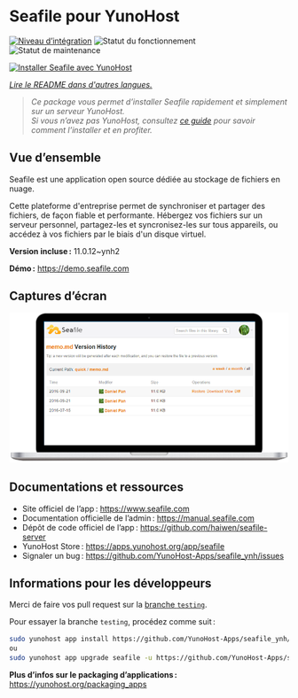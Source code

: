 <!--
Nota bene : ce README est automatiquement généré par <https://github.com/YunoHost/apps/tree/master/tools/readme_generator>
Il NE doit PAS être modifié à la main.
-->

# Seafile pour YunoHost

[![Niveau d’intégration](https://dash.yunohost.org/integration/seafile.svg)](https://ci-apps.yunohost.org/ci/apps/seafile/) ![Statut du fonctionnement](https://ci-apps.yunohost.org/ci/badges/seafile.status.svg) ![Statut de maintenance](https://ci-apps.yunohost.org/ci/badges/seafile.maintain.svg)

[![Installer Seafile avec YunoHost](https://install-app.yunohost.org/install-with-yunohost.svg)](https://install-app.yunohost.org/?app=seafile)

*[Lire le README dans d'autres langues.](./ALL_README.md)*

> *Ce package vous permet d’installer Seafile rapidement et simplement sur un serveur YunoHost.*  
> *Si vous n’avez pas YunoHost, consultez [ce guide](https://yunohost.org/install) pour savoir comment l’installer et en profiter.*

## Vue d’ensemble

Seafile est une application open source dédiée au stockage de fichiers en nuage.

Cette plateforme d'entreprise permet de synchroniser et partager des fichiers, de façon fiable et performante. Hébergez vos fichiers sur un serveur personnel, partagez-les et syncronisez-les sur tous appareils, ou accédez à vos fichiers par le biais d'un disque virtuel.


**Version incluse :** 11.0.12~ynh2

**Démo :** <https://demo.seafile.com>

## Captures d’écran

![Capture d’écran de Seafile](./doc/screenshots/screenshot.png)

## Documentations et ressources

- Site officiel de l’app : <https://www.seafile.com>
- Documentation officielle de l’admin : <https://manual.seafile.com>
- Dépôt de code officiel de l’app : <https://github.com/haiwen/seafile-server>
- YunoHost Store : <https://apps.yunohost.org/app/seafile>
- Signaler un bug : <https://github.com/YunoHost-Apps/seafile_ynh/issues>

## Informations pour les développeurs

Merci de faire vos pull request sur la [branche `testing`](https://github.com/YunoHost-Apps/seafile_ynh/tree/testing).

Pour essayer la branche `testing`, procédez comme suit :

```bash
sudo yunohost app install https://github.com/YunoHost-Apps/seafile_ynh/tree/testing --debug
ou
sudo yunohost app upgrade seafile -u https://github.com/YunoHost-Apps/seafile_ynh/tree/testing --debug
```

**Plus d’infos sur le packaging d’applications :** <https://yunohost.org/packaging_apps>

